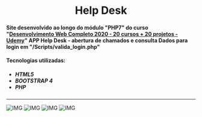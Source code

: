 <h1 align="center">Help Desk</h1>

<h4> Site desenvolvido ao longo do módulo "PHP7" do curso "<a href="https://www.udemy.com/course/web-completo/">Desenvolvimento Web Completo 2020 - 20 cursos + 20 projetos - Udemy</a>"
APP Help Desk - abertura de chamados e consulta
Dados para login em "/Scripts/valida_login.php"
<h4>Tecnologias utilizadas:</h4>

<ul><h5>
  <li>HTML5</li>
  <li>BOOTSTRAP 4</li>
  <li>PHP</li>
</ul></h5>
  
<hr>

![IMG](https://github.com/Tarmiel/WS.apps/blob/master/II.Dinamic/3.HelpDesk/prints/p1.png)
![IMG](https://github.com/Tarmiel/WS.apps/blob/master/II.Dinamic/3.HelpDesk/prints/p2.png)
![IMG](https://github.com/Tarmiel/WS.apps/blob/master/II.Dinamic/3.HelpDesk/prints/p3.png)
![IMG](https://github.com/Tarmiel/WS.apps/blob/master/II.Dinamic/3.HelpDesk/prints/p4.png)
